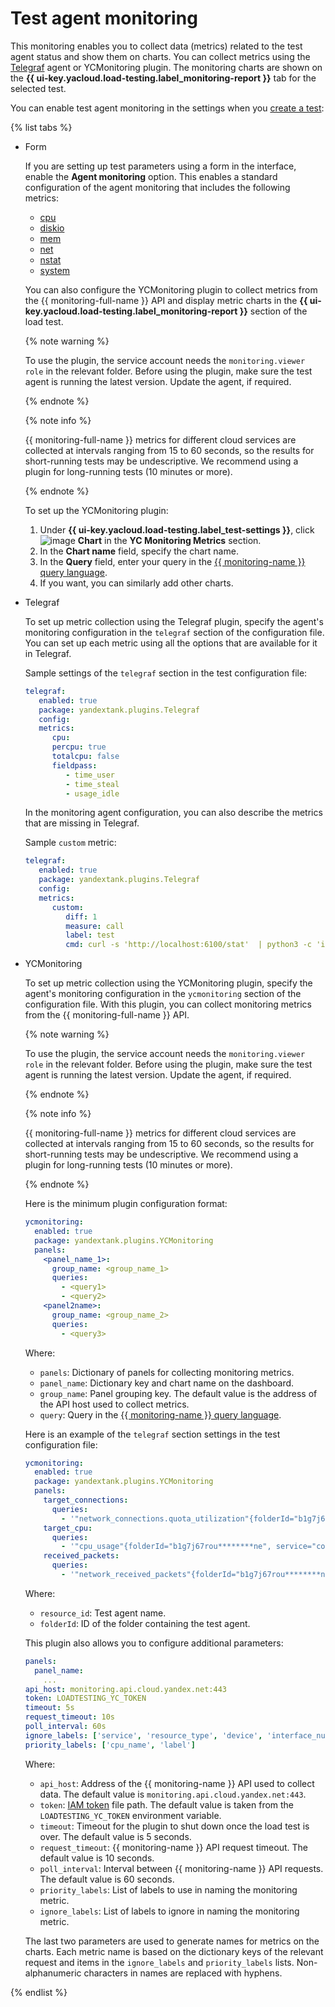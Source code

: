 # Test agent monitoring

This monitoring enables you to collect data (metrics) related to the test agent status and show them on charts. You can collect metrics using the [Telegraf](https://github.com/influxdata/telegraf) agent or YCMonitoring plugin. The monitoring charts are shown on the **{{ ui-key.yacloud.load-testing.label_monitoring-report }}** tab for the selected test.

You can enable test agent monitoring in the settings when you [create a test](../operations/create-test-bucket.md#create-test):

{% list tabs %}

- Form

   If you are setting up test parameters using a form in the interface, enable the **Agent monitoring** option. This enables a standard configuration of the agent monitoring that includes the following metrics:

   * [cpu](https://github.com/influxdata/telegraf/tree/master/plugins/inputs/cpu)
   * [diskio](https://github.com/influxdata/telegraf/tree/master/plugins/inputs/diskio)
   * [mem](https://github.com/influxdata/telegraf/tree/master/plugins/inputs/mem)
   * [net](https://github.com/influxdata/telegraf/tree/master/plugins/inputs/net)
   * [nstat](https://github.com/influxdata/telegraf/tree/master/plugins/inputs/nstat)
   * [system](https://github.com/influxdata/telegraf/tree/master/plugins/inputs/system)

   You can also configure the YCMonitoring plugin to collect metrics from the {{ monitoring-full-name }} API and display metric charts in the **{{ ui-key.yacloud.load-testing.label_monitoring-report }}** section of the load test.

   {% note warning %}

   To use the plugin, the service account needs the `monitoring.viewer role` in the relevant folder.
   Before using the plugin, make sure the test agent is running the latest version. Update the agent, if required.

   {% endnote %}

   {% note info %}

   {{ monitoring-full-name }} metrics for different cloud services are collected at intervals ranging from 15 to 60 seconds, so the results for short-running tests may be undescriptive. We recommend using a plugin for long-running tests (10 minutes or more).

   {% endnote %}

   To set up the YCMonitoring plugin:

   1. Under **{{ ui-key.yacloud.load-testing.label_test-settings }}**, click ![image](../../_assets/plus-sign.svg) **Chart** in the **YC Monitoring Metrics** section.
   1. In the **Chart name** field, specify the chart name.
   1. In the **Query** field, enter your query in the [{{ monitoring-name }} query language](../../monitoring/concepts/querying.md).
   1. If you want, you can similarly add other charts.


- Telegraf

   To set up metric collection using the Telegraf plugin, specify the agent's monitoring configuration in the `telegraf` section of the configuration file. You can set up each metric using all the options that are available for it in Telegraf.

   Sample settings of the `telegraf` section in the test configuration file:

   ```yaml
   telegraf:
      enabled: true
      package: yandextank.plugins.Telegraf
      config:
      metrics:
         cpu:
         percpu: true
         totalcpu: false
         fieldpass:
            - time_user
            - time_steal
            - usage_idle
   ```

   In the monitoring agent configuration, you can also describe the metrics that are missing in Telegraf.

   Sample `custom` metric:

   ```yaml
   telegraf:
      enabled: true
      package: yandextank.plugins.Telegraf
      config:
      metrics:
         custom:
            diff: 1
            measure: call
            label: test
            cmd: curl -s 'http://localhost:6100/stat'  | python3 -c 'import sys, json; j = json.load(sys.stdin); print("\n".join(rerp(c["values"]["accept"]) for c in j["charts"] if c["name"] == "localqueue_wait_time"))'
   ```

- YCMonitoring

   To set up metric collection using the YCMonitoring plugin, specify the agent's monitoring configuration in the `ycmonitoring` section of the configuration file. With this plugin, you can collect monitoring metrics from the {{ monitoring-full-name }} API.

   {% note warning %}

   To use the plugin, the service account needs the `monitoring.viewer role` in the relevant folder.
   Before using the plugin, make sure the test agent is running the latest version. Update the agent, if required.

   {% endnote %}

   {% note info %}

   {{ monitoring-full-name }} metrics for different cloud services are collected at intervals ranging from 15 to 60 seconds, so the results for short-running tests may be undescriptive. We recommend using a plugin for long-running tests (10 minutes or more).

   {% endnote %}

   Here is the minimum plugin configuration format:

   ```yaml
   ycmonitoring:
     enabled: true
     package: yandextank.plugins.YCMonitoring
     panels:
       <panel_name_1>:
         group_name: <group_name_1>
         queries:
           - <query1>
           - <query2>
       <panel2name>:
         group_name: <group_name_2>
         queries:
           - <query3>
   ```
   Where:
   * `panels`: Dictionary of panels for collecting monitoring metrics.
   * `panel_name`: Dictionary key and chart name on the dashboard.
   * `group_name`: Panel grouping key. The default value is the address of the API host used to collect metrics.
   * `query`: Query in the [{{ monitoring-name }} query language](../../monitoring/concepts/querying.md).

   Here is an example of the `telegraf` section settings in the test configuration file:

   ```yaml
   ycmonitoring:
     enabled: true
     package: yandextank.plugins.YCMonitoring
     panels:
       target_connections:
         queries:
           - '"network_connections.quota_utilization"{folderId="b1g7j67rou********ne", service="compute", resource_id="agent007"}'
       target_cpu:
         queries:
           - '"cpu_usage"{folderId="b1g7j67rou********ne", service="compute", resource_id="agent007"}'
       received_packets:
         queries:
           - '"network_received_packets"{folderId="b1g7j67rou********ne", service="compute", resource_id="agent007", resource_type="vm", interface_number="*"}'
   ```
   Where:
   * `resource_id`: Test agent name.
   * `folderId`: ID of the folder containing the test agent.

   This plugin also allows you to configure additional parameters:

   ```yaml
   panels:
     panel_name:
       ...
   api_host: monitoring.api.cloud.yandex.net:443
   token: LOADTESTING_YC_TOKEN
   timeout: 5s
   request_timeout: 10s
   poll_interval: 60s
   ignore_labels: ['service', 'resource_type', 'device', 'interface_number', 'source_metric', 'subcluster_name', 'shard', 'dc']
   priority_labels: ['cpu_name', 'label']
   ```

   Where:
   * `api_host`: Address of the {{ monitoring-name }} API used to collect data. The default value is `monitoring.api.cloud.yandex.net:443`.
   * `token`: [IAM token](../../iam/concepts/authorization/iam-token.md) file path. The default value is taken from the `LOADTESTING_YC_TOKEN` environment variable.
   * `timeout`: Timeout for the plugin to shut down once the load test is over. The default value is 5 seconds.
   * `request_timeout`: {{ monitoring-name }} API request timeout. The default value is 10 seconds.
   * `poll_interval`: Interval between {{ monitoring-name }} API requests. The default value is 60 seconds.
   * `priority_labels`: List of labels to use in naming the monitoring metric.
   * `ignore_labels`: List of labels to ignore in naming the monitoring metric.

   The last two parameters are used to generate names for metrics on the charts. Each metric name is based on the dictionary keys of the relevant request and items in the `ignore_labels` and `priority_labels` lists. Non-alphanumeric characters in names are replaced with hyphens.

{% endlist %}
